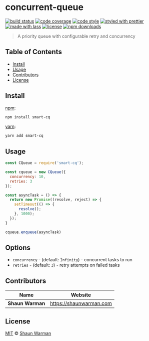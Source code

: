 # concurrent-queue

[![build status](https://img.shields.io/travis/shaunwarman/smart-queue.svg)](https://travis-ci.com/shaunwarman/smart-queue)
[![code coverage](https://img.shields.io/codecov/c/github/shaunwarman/smart-queue.svg)](https://codecov.io/gh/shaunwarman/smart-queue)
[![code style](https://img.shields.io/badge/code_style-XO-5ed9c7.svg)](https://github.com/sindresorhus/xo)
[![styled with prettier](https://img.shields.io/badge/styled_with-prettier-ff69b4.svg)](https://github.com/prettier/prettier)
[![made with lass](https://img.shields.io/badge/made_with-lass-95CC28.svg)](https://lass.js.org)
[![license](https://img.shields.io/github/license/shaunwarman/smart-queue.svg)](LICENSE)
[![npm downloads](https://img.shields.io/npm/dt/smart-queue.svg)](https://npm.im/smart-queue)

> A priority queue with configurable retry and concurrency


## Table of Contents

* [Install](#install)
* [Usage](#usage)
* [Contributors](#contributors)
* [License](#license)


## Install

[npm][]:

```sh
npm install smart-cq
```

[yarn][]:

```sh
yarn add smart-cq
```


## Usage

```js
const CQueue = require('smart-cq');

const cqueue = new CQueue({
  concurrency: 10,
  retries: 3
});

const asyncTask = () => {
  return new Promise((resolve, reject) => {
    setTimeout(() => {
      resolve();
    }, 1000);
  });
}

cqueue.enqueue(asyncTask)
```

## Options
- `concurrency` - (default: `Infinity`) - concurrent tasks to run
- `retries` - (default: `3`) - retry attempts on failed tasks

## Contributors

| Name             | Website                   |
| ---------------- | ------------------------- |
| **Shaun Warman** | <https://shaunwarman.com> |


## License

[MIT](LICENSE) © [Shaun Warman](https://shaunwarman.com)


## 

[npm]: https://www.npmjs.com/

[yarn]: https://yarnpkg.com/
